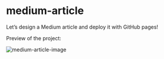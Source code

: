# medium-article

Let’s design a Medium article and deploy it with GitHub pages!

Preview of the project:

![medium-article-image](https://user-images.githubusercontent.com/75303846/160562214-cfccbe37-bd87-4732-9fde-d6a642fa6f6c.png)
